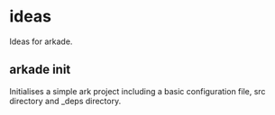 # ideas
Ideas for arkade.

## arkade init
Initialises a simple ark project including a basic
configuration file, src directory and _deps directory.
